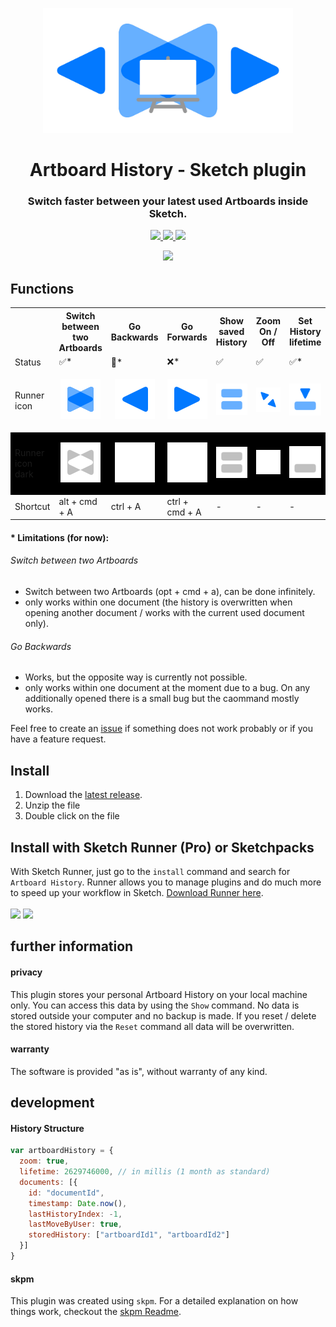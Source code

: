 <p align="center">
  <img src="https://raw.githubusercontent.com/jan-patrick/sketch_artboard-history/master/GithubSocialPreview.jpg" width=400>
</p>
<h1 align="center"> Artboard History - Sketch plugin </h1>

<h3 align="center"> Switch faster between your latest used Artboards inside Sketch.</h3>

<p align="center">
  <a href="https://www.sketch.com/updates/">
    <img src="https://img.shields.io/badge/latest%20tested%20compatible%20Sketch%20version-56.3-brightgreen.svg">
  </a>
  <a href="https://github.com/jan-patrick/sketch_artboard-history/releases/latest/download/artboard-history.sketchplugin.zip">
    <img src="https://img.shields.io/github/downloads/jan-patrick/sketch_artboard-history/total.svg?color=brightgreen">
  </a>
  <a href="https://sketchrunner.com/">
    <img src="https://img.shields.io/badge/Runner%20Pro%20compatible-Yes-brightgreen.svg">
  </a>
</p>

<p align="center">
  <a href="https://github.com/jan-patrick/sketch_artboard-history/releases/latest/download/artboard-history.sketchplugin.zip">
    <img src="https://img.shields.io/badge/download-0279FF.svg" width="125">
  </a>
  </p>

## Functions
<table style="width:100%">
  <tr>
    <th></th>
    <th>Switch between two Artboards</th>
    <th>Go Backwards</th>
    <th>Go Forwards</th> 
    <th>Show saved History</th>
    <th>Zoom On / Off</th>
    <th>Set History lifetime</th>
    <th>Reset History</th>
  </tr>
  <tr>
    <td>Status</td>
    <td>✅*</td>
    <td>🚧*</td>
    <td>❌*</td>
    <td>✅</td>
    <td>✅</td>
    <td>✅*</td>
    <td>✅</td>
  </tr>
  <tr>
    <td>Runner icon</td>
    <td><p align="center"><img src="https://raw.githubusercontent.com/jan-patrick/sketch_artboard-history/master/assets/icons/switchArtboard.png"></p></td>
    <td><p align="center"><img src="https://raw.githubusercontent.com/jan-patrick/sketch_artboard-history/master/assets/icons/goBackinArtboardHistory.png"></p></td>
    <td><p align="center"><img src="https://raw.githubusercontent.com/jan-patrick/sketch_artboard-history/master/assets/icons/goForeinArtboardHistory.png"></p></td>
    <td><p align="center"><img src="https://raw.githubusercontent.com/jan-patrick/sketch_artboard-history/master/assets/icons/showArtboardHistory.png"></p></td>
    <td><p align="center"><img src="https://raw.githubusercontent.com/jan-patrick/sketch_artboard-history/master/assets/icons/setZoomArtboardHistory.png"></p></td>
    <td><p align="center"><img src="https://raw.githubusercontent.com/jan-patrick/sketch_artboard-history/master/assets/icons/setLifetimeHistory.png"></p></td>
    <td><p align="center"><img src="https://raw.githubusercontent.com/jan-patrick/sketch_artboard-history/master/assets/icons/resetArtboardHistory.png"></p></td>
  </tr>
  <tr style="background-color: #000000">
    <td>Runner icon dark</td>
    <td><p align="center"><img src="https://raw.githubusercontent.com/jan-patrick/sketch_artboard-history/master/assets/icons/switchArtboardDark.png"></p></td>
    <td><p align="center"><img src="https://raw.githubusercontent.com/jan-patrick/sketch_artboard-history/master/assets/icons/goBackinArtboardHistoryDark.png"></p></td>
    <td><p align="center"><img src="https://raw.githubusercontent.com/jan-patrick/sketch_artboard-history/master/assets/icons/goForeinArtboardHistoryDark.png"></p></td>
    <td><p align="center"><img src="https://raw.githubusercontent.com/jan-patrick/sketch_artboard-history/master/assets/icons/showArtboardHistoryDark.png"></p></td>
    <td><p align="center"><img src="https://raw.githubusercontent.com/jan-patrick/sketch_artboard-history/master/assets/icons/setZoomArtboardHistoryDark.png"></p></td>
    <td><p align="center"><img src="https://raw.githubusercontent.com/jan-patrick/sketch_artboard-history/master/assets/icons/setLifetimeHistoryDark.png"></p></td>
    <td><p align="center"><img src="https://raw.githubusercontent.com/jan-patrick/sketch_artboard-history/master/assets/icons/resetArtboardHistoryDark.png"></p></td>
  </tr>
  <tr>
    <td>Shortcut</td>
    <td>alt + cmd + A</td>
    <td>ctrl + A</td>
    <td>ctrl + cmd + A</td>
    <td>-</td>
    <td>-</td>
    <td>-</td>
    <td>-</td>
  </tr>
</table>

#### * Limitations (for now):

###### Switch between two Artboards
- Switch between two Artboards (opt + cmd + a), can be done infinitely.
- only works within one document (the history is overwritten when opening another document / works with the current used document only).

###### Go Backwards
- Works, but the opposite way is currently not possible.
- only works within one document at the moment due to a bug. On any additionally opened there is a small bug but the caommand mostly works.

Feel free to create an [issue](https://github.com/jan-patrick/sketch_artboard-history/issues) if something does not work probably or if you have a feature request.

## Install
1. Download the [latest release](https://github.com/jan-patrick/sketch_artboard-history/releases/latest/download/artboard-history.sketchplugin.zip).
2. Unzip the file
3. Double click on the file


## Install with Sketch Runner (Pro) or Sketchpacks
With Sketch Runner, just go to the `install` command and search for `Artboard History`. Runner allows you to manage plugins and do much more to speed up your workflow in Sketch. [Download Runner here](http://www.sketchrunner.com).
<br/><br/><a href="http://bit.ly/SketchRunnerWebsite"><img src="http://bit.ly/RunnerBadgeBlue" width=140></a>
<a href="https://sketchpacks.com/jan-patrick/sketch_artboard-history/install">
  <img width="140" src="http://sketchpacks-com.s3.amazonaws.com/assets/badges/sketchpacks-badge-install.png" >
</a>

## further information

#### privacy 

This plugin stores your personal Artboard History on your local machine only. You can access this data by using the `Show` command. No data is stored outside your computer and no backup is made. If you reset / delete the stored history via the `Reset` command all data will be overwritten.

#### warranty
The software is provided "as is", without warranty of any kind.


## development

#### History Structure 
```javascript
var artboardHistory = {
  zoom: true,
  lifetime: 2629746000, // in millis (1 month as standard)
  documents: [{
    id: "documentId",
    timestamp: Date.now(),
    lastHistoryIndex: -1,
    lastMoveByUser: true,
    storedHistory: ["artboardId1", "artboardId2"] 
  }]
}
```

#### skpm

This plugin was created using `skpm`. For a detailed explanation on how things work, checkout the [skpm Readme](https://github.com/skpm/skpm/blob/master/README.md).
